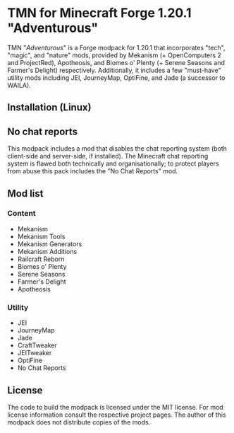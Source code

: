 # TMN for Minecraft Forge 1.20.1 "Adventurous"
TMN "_Adventurous_" is a Forge modpack for 1.20.1 that incorporates "tech", "magic", and "nature" mods, provided by Mekanism (+ OpenComputers 2 and ProjectRed), Apotheosis, and Biomes o' Plenty (+ Serene Seasons and Farmer's Delight) respectively. Additionally, it includes a few "must-have" utility mods including JEI, JourneyMap, OptiFine, and Jade (a successor to WAILA).

## Installation (Linux)

## No chat reports
This modpack includes a mod that disables the chat reporting system (both client-side and server-side, if installed). The Minecraft chat reporting system is flawed both technically and organisationally; to protect players from abuse this pack includes the "No Chat Reports" mod.

## Mod list
### Content
- Mekanism
- Mekanism Tools
- Mekanism Generators
- Mekanism Additions
- Railcraft Reborn
- Biomes o' Plenty
- Serene Seasons
- Farmer's Delight
- Apotheosis

### Utility
- JEI
- JourneyMap
- Jade
- CraftTweaker
- JEITweaker
- OptiFine
- No Chat Reports

## License
The code to build the modpack is licensed under the MIT license. For mod license information consult the respective project pages. The author of this modpack does not distribute copies of the mods.
